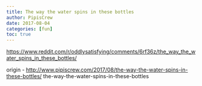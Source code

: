 ```yaml
---
title: The way the water spins in these bottles
author: PipisCrew
date: 2017-08-04
categories: [fun]
toc: true
---
```


https://www.reddit.com/r/oddlysatisfying/comments/6rf36z/the_way_the_water_spins_in_these_bottles/

origin - http://www.pipiscrew.com/2017/08/the-way-the-water-spins-in-these-bottles/ the-way-the-water-spins-in-these-bottles